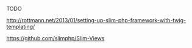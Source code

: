 TODO

http://rottmann.net/2013/01/setting-up-slim-php-framework-with-twig-templating/

https://github.com/slimphp/Slim-Views